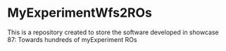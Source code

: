 MyExperimentWfs2ROs
===================

This is a repository created to store the software developed in showcase 87: Towards hundreds of myExperiment ROs